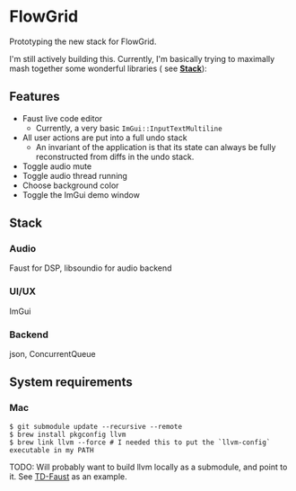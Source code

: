 # FlowGrid

Prototyping the new stack for FlowGrid.

I'm still actively building this. Currently, I'm basically trying to maximally mash together some wonderful libraries (
see [**Stack**](#stack)):

## Features

* Faust live code editor
    - Currently, a very basic `ImGui::InputTextMultiline`
* All user actions are put into a full undo stack
    - An invariant of the application is that its state can always be fully reconstructed from diffs in the undo stack.
* Toggle audio mute
* Toggle audio thread running
* Choose background color
* Toggle the ImGui demo window

## Stack

### Audio

Faust for DSP, libsoundio for audio backend

### UI/UX

ImGui

### Backend

json, ConcurrentQueue

## System requirements

### Mac

```shell
$ git submodule update --recursive --remote
$ brew install pkgconfig llvm
$ brew link llvm --force # I needed this to put the `llvm-config` executable in my PATH
```

TODO: Will probably want to build llvm locally as a submodule, and point to it.
See [TD-Faust](https://github.com/DBraun/TD-Faust/blob/02f35e4343370559c779468413c32179f55c6552/build_macos.sh#L5-L31)
as an example.
